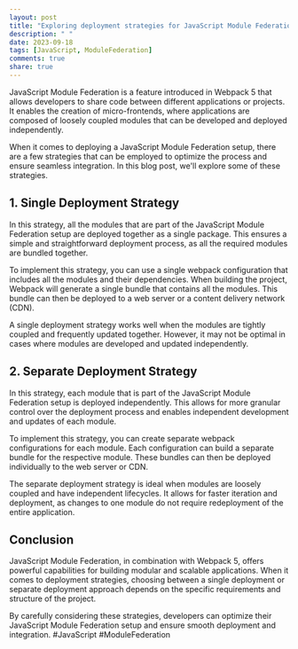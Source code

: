 ```yaml
---
layout: post
title: "Exploring deployment strategies for JavaScript Module Federation with Webpack 5"
description: " "
date: 2023-09-18
tags: [JavaScript, ModuleFederation]
comments: true
share: true
---
```


JavaScript Module Federation is a feature introduced in Webpack 5 that allows developers to share code between different applications or projects. It enables the creation of micro-frontends, where applications are composed of loosely coupled modules that can be developed and deployed independently.

When it comes to deploying a JavaScript Module Federation setup, there are a few strategies that can be employed to optimize the process and ensure seamless integration. In this blog post, we'll explore some of these strategies.

## 1. Single Deployment Strategy

In this strategy, all the modules that are part of the JavaScript Module Federation setup are deployed together as a single package. This ensures a simple and straightforward deployment process, as all the required modules are bundled together.

To implement this strategy, you can use a single webpack configuration that includes all the modules and their dependencies. When building the project, Webpack will generate a single bundle that contains all the modules. This bundle can then be deployed to a web server or a content delivery network (CDN).

A single deployment strategy works well when the modules are tightly coupled and frequently updated together. However, it may not be optimal in cases where modules are developed and updated independently.

## 2. Separate Deployment Strategy

In this strategy, each module that is part of the JavaScript Module Federation setup is deployed independently. This allows for more granular control over the deployment process and enables independent development and updates of each module.

To implement this strategy, you can create separate webpack configurations for each module. Each configuration can build a separate bundle for the respective module. These bundles can then be deployed individually to the web server or CDN.

The separate deployment strategy is ideal when modules are loosely coupled and have independent lifecycles. It allows for faster iteration and deployment, as changes to one module do not require redeployment of the entire application.

## Conclusion

JavaScript Module Federation, in combination with Webpack 5, offers powerful capabilities for building modular and scalable applications. When it comes to deployment strategies, choosing between a single deployment or separate deployment approach depends on the specific requirements and structure of the project.

By carefully considering these strategies, developers can optimize their JavaScript Module Federation setup and ensure smooth deployment and integration. #JavaScript #ModuleFederation